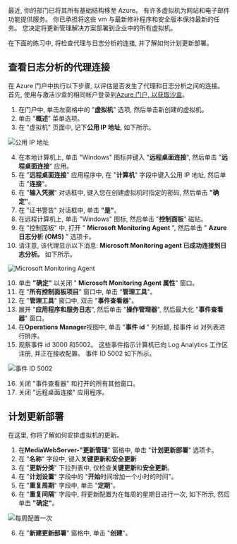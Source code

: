 最近, 你的部门已将其所有基础结构移至 Azure。 有许多虚拟机为网站和电子邮件功能提供服务。 你已承担将这些 vm 与最新修补程序和安全版本保持最新的任务。 您决定将更新管理解决方案部署到企业中的所有虚拟机。 

在下面的练习中, 将检查代理与日志分析的连接, 并了解如何计划更新部署。

## <a name="review-agent-connectivity-to-log-analytics"></a>查看日志分析的代理连接

在 Azure 门户中执行以下步骤, 以评估是否发生了代理和日志分析之间的连接。 首先, 使用与激活沙盒的相同帐户登录到[Azure 门户, 以获取沙盒](https://portal.azure.com/learn.docs.microsoft.com?azure-portal=true)。

1. 在门户中, 单击左窗格中的 "**虚拟机**" 选项, 然后单击新创建的虚拟机。
2. 单击 "**概述**" 菜单选项。
3. 在 "虚拟机" 页面中, 记下**公用 IP 地址**, 如下所示。

![公用 IP 地址](../media/5-public-ip-address-edited.png "公用 IP 地址")

4. 在本地计算机上, 单击 "Windows" 图标并键入 "**远程桌面连接**", 然后单击 "**远程桌面连接**" 应用。
5. 在 "**远程桌面连接**" 应用程序中, 在 "**计算机**" 字段中键入公用 IP 地址, 然后单击 "**连接**"。
6. 在 "**输入凭据**" 对话框中, 键入您在创建虚拟机时指定的密码, 然后单击 **"确定"**。
7. 在 "证书警告" 对话框中, 单击 **"是"**。
8. 在远程计算机上, 单击 "Windows" 图标, 然后单击 "**控制面板**" 磁贴。
9. 在 "控制面板" 中, 打开 " **Microsoft Monitoring Agent** ", 然后单击 " **Azure 日志分析 (OMS)** " 选项卡。
10. 请注意, 该代理显示以下消息: **Microsoft Monitoring agent 已成功连接到日志分析。** 如下所示。

![Microsoft Monitoring Agent](../media/5-microsoft-monitoring-agent.png "Microsoft Monitoring Agent")

10. 单击 **"确定"** 以关闭 " **Microsoft Monitoring Agent 属性**" 窗口。
11. 在 "**所有控制面板项目**" 窗口中, 单击 "**管理工具**"。
12. 在 "**管理工具**" 窗口中, 双击 "**事件查看器**"。
13. 展开 "**应用程序和服务日志**", 然后单击 "**操作管理器**", 然后最大化 "**事件查看器**" 窗口。
14. 在**Operations Manager**视图中, 单击 "**事件 id** " 列标题, 按事件 id 对列表进行排序。
15. 观察事件 id 3000 和5002。 这些事件指示计算机已向 Log Analytics 工作区注册, 并正在接收配置。 事件 ID 5002 如下所示。

![事件 ID 5002](../media/5-event-id-5002.png "事件 ID 5002")

16. 关闭 "事件查看器" 和打开的所有其他窗口。
17. 关闭 "远程桌面连接" 应用程序。

## <a name="schedule-update-deployments"></a>计划更新部署

在这里, 你将了解如何安排虚拟机的更新。

1. 在**MediaWebServer-"更新管理**" 窗格中, 单击 "**计划更新部署**" 选项卡。 
2. 在 "**名称**" 字段中, 键入**关键更新和安全更新**
3. 在 "**更新分类**" 下拉列表中, 仅检查**关键更新**和**安全更新**。
4. 在 "**计划设置**" 字段中的 "**开始**时间增加一个小时的时间"。
5. 在 "**重复周期**" 字段中, 单击 "**定期**"。
5. 在 "**重复间隔**" 字段中, 将更新配置为在每周的星期日进行一次, 如下所示, 然后单击 **"确定"**。

![每周配置一次](../media/5-configure-recurring-schedule-edited.png "每周配置一次")

6. 在 "**新建更新部署**" 窗格中, 单击 "**创建**"。
